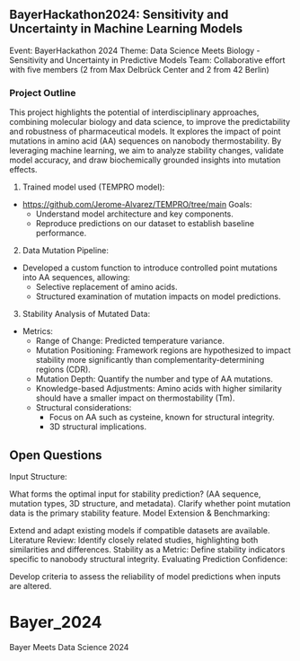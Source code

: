 ## BayerHackathon2024: Sensitivity and Uncertainty in Machine Learning Models
Event: BayerHackathon 2024
Theme: Data Science Meets Biology - Sensitivity and Uncertainty in Predictive Models
Team: Collaborative effort with five members (2 from Max Delbrück Center and 2 from 42 Berlin)

### Project Outline
This project highlights the potential of interdisciplinary approaches, combining molecular biology and data science, to improve the predictability and robustness of pharmaceutical models.  It explores the impact of point mutations in amino acid (AA) sequences on nanobody thermostability. By leveraging machine learning, we aim to analyze stability changes, validate model accuracy, and draw biochemically grounded insights into mutation effects.


1. Trained model used (TEMPRO model):
  - https://github.com/Jerome-Alvarez/TEMPRO/tree/main
	Goals:
	  - Understand model architecture and key components.
	  - Reproduce predictions on our dataset to establish baseline performance.
2. Data Mutation Pipeline:
  - Developed a custom function to introduce controlled point mutations into AA sequences, allowing:
	  - Selective replacement of amino acids.
	  - Structured examination of mutation impacts on model predictions.

3. Stability Analysis of Mutated Data:
  - Metrics:
	  - Range of Change: Predicted temperature variance.
	  - Mutation Positioning:
			Framework regions are hypothesized to impact stability more significantly than complementarity-determining regions (CDR).
	  - Mutation Depth: Quantify the number and type of AA mutations.
	  - Knowledge-based Adjustments:
			Amino acids with higher similarity should have a smaller impact on thermostability (Tm).
	  - Structural considerations:
		  - Focus on AA such as cysteine, known for structural integrity.
		  - 3D structural implications.

## Open Questions
Input Structure:

What forms the optimal input for stability prediction? (AA sequence, mutation types, 3D structure, and metadata).
Clarify whether point mutation data is the primary stability feature.
Model Extension & Benchmarking:

Extend and adapt existing models if compatible datasets are available.
Literature Review: Identify closely related studies, highlighting both similarities and differences.
Stability as a Metric: Define stability indicators specific to nanobody structural integrity.
Evaluating Prediction Confidence:

Develop criteria to assess the reliability of model predictions when inputs are altered.

# Bayer_2024
Bayer Meets Data Science 2024
